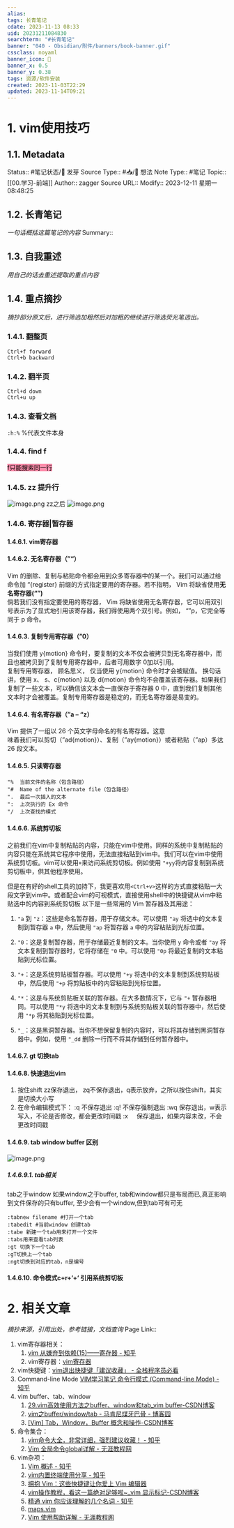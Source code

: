 ```yaml
---
alias:
tags: 长青笔记
cdate: 2023-11-13 08:33
uid: 20231211084830
searchterm: "#长青笔记"
banner: "040 - Obsidian/附件/banners/book-banner.gif"
cssclass: noyaml
banner_icon: 💌
banner_x: 0.5
banner_y: 0.38
tags: 资源/软件安装
created: 2023-11-03T22:29
updated: 2023-11-14T09:21
---
```


# 1. vim使用技巧

## 1.1. Metadata

Status:: #笔记状态/🌱 发芽
Source Type:: #📥/💭 想法 
Note Type:: #笔记
Topic:: [[00.学习-前端]]
Author:: zagger
Source URL::
Modify:: 2023-12-11 星期一 08:48:25

## 1.2. 长青笔记

_一句话概括这篇笔记的内容_
Summary::

## 1.3. 自我重述

_用自己的话去重述提取的重点内容_

## 1.4. 重点摘抄

_摘抄部分原文后，进行筛选加粗然后对加粗的继续进行筛选荧光笔选出。_

### 1.4.1. 翻整页
```
Ctrl+f forward
Ctrl+b backward
```

### 1.4.2. 翻半页

```
Ctrl+d down
Ctrl+u up
```

### 1.4.3. 查看文档
`:h:%` 
%代表文件本身

### 1.4.4. find f
<mark style="background: #FF5582A6;">f只能搜索同一行</mark>

### 1.4.5. zz 提升行
![image.png](https://raw.githubusercontent.com/zaggerj/obsidian_picgo/main/obsidian/20231211093101.png)
zz之后
![image.png](https://raw.githubusercontent.com/zaggerj/obsidian_picgo/main/obsidian/20231211093112.png)

### 1.4.6. 寄存器|暂存器
#### 1.4.6.1. vim寄存器

#### 1.4.6.2. 无名寄存器（”“）

Vim 的删除、复制与粘贴命令都会用到众多寄存器中的某一个。我们可以通过给命令加 “{register} 前缀的方式指定要用的寄存器。若不指明， Vim 将缺省使用**无名寄存器(“”)**  
倘若我们没有指定要使用的寄存器， Vim 将缺省使用无名寄存器，它可以用双引号表示为了显式地引用该寄存器，我们得使用两个双引号。例如， “”p，它完全等同于 p 命令。

#### 1.4.6.3. 复制专用寄存器（”0）

当我们使用 y{motion} 命令时，要复制的文本不仅会被拷贝到无名寄存器中，而且也被拷贝到了复制专用寄存器中，后者可用数字 0加以引用。  
复制专用寄存器， 顾名思义， 仅当使用 y{motion} 命令时才会被赋值。 换句话讲，使用 x、 s、c{motion} 以及 d{motion} 命令均不会覆盖该寄存器。如果我们复制了一些文本，可以确信该文本会一直保存于寄存器 0 中，直到我们复制其他文本时才会被覆盖。复制专用寄存器是稳定的，而无名寄存器是易变的。

#### 1.4.6.4. 有名寄存器（”a – “z）

Vim 提供了一组以 26 个英文字母命名的有名寄存器。这意  
味着我们可以剪切（”ad{motion}）、复制（”ay{motion}）或者粘贴（”ap）多达 26 段文本。

#### 1.4.6.5. 只读寄存器

```
"%  当前文件的名称（包含路径）
"#  Name of the alternate file（包含路径）
".  最后一次插入的文本
":  上次执行的 Ex 命令
"/  上次查找的模式
```
#### 1.4.6.6. 系统剪切板

之前我们在vim中复制粘贴的内容，只能在vim中使用。同样的系统中复制粘贴的内容只能在系统其它程序中使用，无法直接粘贴到vim中。我们可以在vim中使用系统剪切板。vim可以使用`+`来访问系统剪切板。例如使用 `"+yy`将内容复制到系统剪切板中，供其他程序使用。

但是在有好的shell工具的加持下，我更喜欢用`<Ctrl+v>`这样的方式直接粘贴一大段文字到vim中。或者配合vim的可视模式，直接使用shell中的快捷键从vim中粘贴选中的内容到系统剪切板
以下是一些常用的 Vim 暂存器及其用途：

1. `"a` 到 `"z`：这些是命名暂存器，用于存储文本。可以使用 `"ay` 将选中的文本复制到暂存器 `a` 中，然后使用 `"ap` 将暂存器 `a` 中的内容粘贴到光标位置。
    
2. `"0`：这是复制暂存器，用于存储最近复制的文本。当你使用 `y` 命令或者 `"ay` 将文本复制到暂存器时，它将存储在 `"0` 中。可以使用 `"0p` 将最近复制的文本粘贴到光标位置。
    
3. `"+`：这是系统剪贴板暂存器。可以使用 `"+y` 将选中的文本复制到系统剪贴板中，然后使用 `"+p` 将剪贴板中的内容粘贴到光标位置。
    
4. `"*`：这是与系统剪贴板关联的暂存器。在大多数情况下，它与 `"+` 暂存器相同。可以使用 `"*y` 将选中的文本复制到与系统剪贴板关联的暂存器中，然后使用 `"*p` 将其粘贴到光标位置。
    
5. `"_`：这是黑洞暂存器。当你不想保留复制的内容时，可以将其存储到黑洞暂存器中。例如，使用 `"_dd` 删除一行而不将其存储到任何暂存器中。
#### 1.4.6.7. gt 切换tab
#### 1.4.6.8. 快速退出vim
1. 按住shift zz保存退出， zq不保存退出，q表示放弃，之所以按住shift，其实是切换大小写
2. 在命令编辑模式下：
	:q 不保存退出
	:q! 不保存强制退出
	:wq 保存退出，w表示写入，不论是否修改，都会更改时间戳
	:x     保存退出，如果内容未改，不会更改时间戳
#### 1.4.6.9. tab window buffer 区别
![image.png](https://raw.githubusercontent.com/zaggerj/obsidian_picgo/main/obsidian/20231211110733.png)

##### 1.4.6.9.1. tab相关
tab之于window 如果window之于buffer, tab和window都只是布局而已,真正影响到文件保存的只有buffer, 至少会有一个window,但到tab可有可无

```vim
:tabnew filename #打开一个tab 
:tabedit #当前window 创建tab
:tabe 新建一个tab用来打开一个文件
:tabs用来查看tab列表
:gt 切换下一个tab
:gT切换上一个tab
:ngt切换到对应的tab，n是编号
```

#### 1.4.6.10. 命令模式c+r+‘+‘ 引用系统剪切板
# 2. 相关文章

_摘抄来源，引用出处，参考链接，文档查询_
Page Link::
1. vim寄存器相关：
	1. [vim 从嫌弃到依赖(15)——寄存器 - 知乎](https://zhuanlan.zhihu.com/p/523486683)
	2. vim寄存器：[vim寄存器](https://codeleading.com/article/89514035966/)
2. vim快捷键：[vim退出快捷键「建议收藏」 - 全栈程序员必看](https://javaforall.cn/172543.html)
3. Command-line Mode [VIM学习笔记 命令行模式 (Command-line Mode) - 知乎](https://zhuanlan.zhihu.com/p/76531156)
4. vim buffer、tab、window
	1. [29.vim高效使用方法之buffer、window和tab\_vim buffer-CSDN博客](https://blog.csdn.net/a464057216/article/details/51523860)
	2. [vim之buffer/window/tab - 马肯尼煤牙巴骨 - 博客园](https://www.cnblogs.com/nocanstillbb/p/16375043.html)
	3. [[Vim] Tab，Window，Buffer 概念和操作-CSDN博客](https://blog.csdn.net/weixin_43162745/article/details/88732197)
5. 命令集合：
	1. [vim命令大全，非常详细，强烈建议收藏！ - 知乎](https://zhuanlan.zhihu.com/p/628940845)
	2. [Vim 全局命令global详解 - 无涯教程网](https://www.learnfk.com/vim/vim-tutorial-global-command-global.html)
6. vim杂项：
	1. [Vim 概述 - 知乎](https://zhuanlan.zhihu.com/p/648077001)
	2. [vim内置终端使用分享 - 知乎](https://zhuanlan.zhihu.com/p/596644062)
	3. [拥抱 Vim：这些快捷键让你爱上 Vim 编辑器](https://baijiahao.baidu.com/s?id=1760966208530497278&wfr=spider&for=pc)
	4. [vim操作教程，看这一篇绝对足够啦\~\_vim 显示标记-CSDN博客](https://blog.csdn.net/weixin_42639919/article/details/133626489)
	5. [精通 vim 你应该理解的几个名词 - 知乎](https://zhuanlan.zhihu.com/p/96801314/)
	6. [maps.vim](https://github.com/LinHQ1999/nvim-config/blob/office/mysettings/maps.vim)
	7. [Vim 使用帮助详解 - 无涯教程网](https://www.learnfk.com/vim/vim-tutorial-use-help.html)